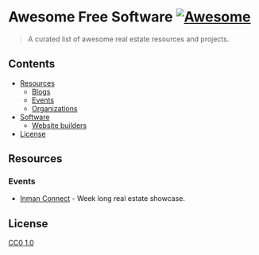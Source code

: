# Awesome Free Software [![Awesome](https://cdn.rawgit.com/sindresorhus/awesome/d7305f38d29fed78fa85652e3a63e154dd8e8829/media/badge.svg)](https://github.com/sindresorhus/awesome)


> A curated list of awesome real estate resources and projects.


## Contents

- [Resources](#resources)
  - [Blogs](#blogs)
  - [Events](#events)
  - [Organizations](#organizations)
- [Software](#software)
  - [Website builders](#website-builders)
- [License](#license)



## Resources

### Events

- [Inman Connect](https://www.inman.com/event/icsf17/) - Week long real estate showcase.



## License

[CC0 1.0](https://creativecommons.org/publicdomain/zero/1.0/)
